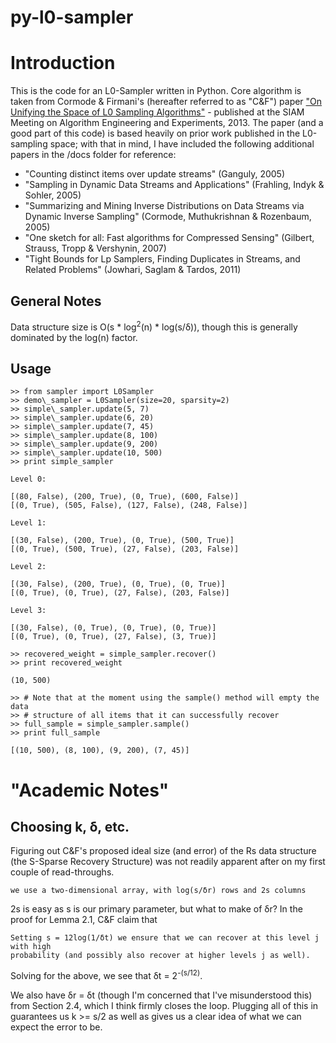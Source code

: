 py-l0-sampler
=============

Introduction
============

This is the code for an L0-Sampler written in Python. Core algorithm is taken from Cormode & Firmani's (hereafter referred to as "C&F") paper ["On Unifying the Space of L0 Sampling Algorithms"](http://dimacs.rutgers.edu/~graham/pubs/papers/l0samp.pdf) - published at the SIAM Meeting on Algorithm Engineering and Experiments, 2013. The paper (and a good part of this code) is based heavily on prior work published in the L0-sampling space; with that in mind, I have included the following additional papers in the /docs folder for reference:
 - "Counting distinct items over update streams" (Ganguly, 2005)
 - "Sampling in Dynamic Data Streams and Applications" (Frahling, Indyk & Sohler, 2005)
 - "Summarizing and Mining Inverse Distributions on Data Streams via Dynamic Inverse Sampling" (Cormode, Muthukrishnan & Rozenbaum, 2005) 
 - "One sketch for all: Fast algorithms for Compressed Sensing" (Gilbert, Strauss, Tropp & Vershynin, 2007)
 - "Tight Bounds for Lp Samplers, Finding Duplicates in Streams, and Related Problems" (Jowhari, Saglam & Tardos, 2011)

General Notes
-------------
Data structure size is O(s * log<sup>2</sup>(n) * log(s/δ)), though this is generally dominated by the log(n) factor.

Usage
-----

    >> from sampler import L0Sampler
    >> demo\_sampler = L0Sampler(size=20, sparsity=2)
    >> simple\_sampler.update(5, 7)
    >> simple\_sampler.update(6, 20)
    >> simple\_sampler.update(7, 45)
    >> simple\_sampler.update(8, 100)
    >> simple\_sampler.update(9, 200)
    >> simple\_sampler.update(10, 500)
    >> print simple_sampler

    Level 0:

    [(80, False), (200, True), (0, True), (600, False)]
    [(0, True), (505, False), (127, False), (248, False)]

    Level 1:

    [(30, False), (200, True), (0, True), (500, True)]
    [(0, True), (500, True), (27, False), (203, False)]

    Level 2:

    [(30, False), (200, True), (0, True), (0, True)]
    [(0, True), (0, True), (27, False), (203, False)]

    Level 3:

    [(30, False), (0, True), (0, True), (0, True)]
    [(0, True), (0, True), (27, False), (3, True)]

    >> recovered_weight = simple_sampler.recover()
    >> print recovered_weight

    (10, 500)

    >> # Note that at the moment using the sample() method will empty the data
    >> # structure of all items that it can successfully recover
    >> full_sample = simple_sampler.sample()
    >> print full_sample

    [(10, 500), (8, 100), (9, 200), (7, 45)]

"Academic Notes"
================

Choosing k, δ, etc.
-------------------
Figuring out C&F's proposed ideal size (and error) of the Rs data structure (the S-Sparse Recovery Structure) was not readily apparent after on my first couple of read-throughs. 

    we use a two-dimensional array, with log(s/δr) rows and 2s columns

2s is easy as s is our primary parameter, but what to make of δr? In the proof for Lemma 2.1, C&F claim that 
    
    Setting s = 12log(1/δt) we ensure that we can recover at this level j with high 
    probability (and possibly also recover at higher levels j as well).

Solving for the above, we see that δt = 2<sup>-(s/12)</sup>.

We also have δr = δt (though I'm concerned that I've misunderstood this) from Section 2.4, which I think firmly closes the loop. Plugging all of this in guarantees us k >= s/2 as well as gives us a clear idea of what we can expect the error to be.
